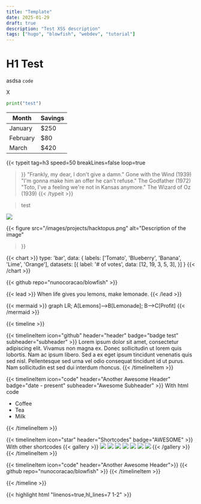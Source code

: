 ```yaml
---
title: "Template"
date: 2025-01-29
draft: true
description: "Test XSS description"
tags: ["hugo", "blowfish", "webdev", "tutorial"]
---
```


# H1 Test
asdsa `code`

<span class="text-primary-400">
X
</span>

```python
print("test")
```

| Month    | Savings |
| -------- | ------- |
| January  | $250    |
| February | $80     |
| March    | $420    |


{{< typeit
  tag=h3
  speed=50
  breakLines=false
  loop=true
>}}
"Frankly, my dear, I don't give a damn." Gone with the Wind (1939)
"I'm gonna make him an offer he can't refuse." The Godfather (1972)
"Toto, I've a feeling we're not in Kansas anymore." The Wizard of Oz (1939)
{{< /typeit >}}



> test

<img class="thumbnailshadow" src="/images/projects/hacktopus.png">

{{< figure
    src="/images/projects/hacktopus.png"
    alt="Description of the image"
>}}

{{< chart >}}
type: 'bar',
data: {
  labels: ['Tomato', 'Blueberry', 'Banana', 'Lime', 'Orange'],
  datasets: [{
    label: '# of votes',
    data: [12, 19, 3, 5, 3],
  }]
}
{{< /chart >}}


{{< github repo="nunocoracao/blowfish" >}}

{{< lead >}}
When life gives you lemons, make lemonade.
{{< /lead >}}

{{< mermaid >}}
graph LR;
A[Lemons]-->B[Lemonade];
B-->C[Profit]
{{< /mermaid >}}

{{< timeline >}}

{{< timelineItem icon="github" header="header" badge="badge test" subheader="subheader" >}}
Lorem ipsum dolor sit amet, consectetur adipiscing elit. Vivamus non magna ex. Donec sollicitudin ut lorem quis lobortis. Nam ac ipsum libero. Sed a ex eget ipsum tincidunt venenatis quis sed nisl. Pellentesque sed urna vel odio consequat tincidunt id ut purus. Nam sollicitudin est sed dui interdum rhoncus.
{{< /timelineItem >}}


{{< timelineItem icon="code" header="Another Awesome Header" badge="date - present" subheader="Awesome Subheader" >}}
With html code
<ul>
  <li>Coffee</li>
  <li>Tea</li>
  <li>Milk</li>
</ul>
{{< /timelineItem >}}

{{< timelineItem icon="star" header="Shortcodes" badge="AWESOME" >}}
With other shortcodes
{{< gallery >}}
  <img src="gallery/01.jpg" class="grid-w33" />
  <img src="gallery/02.jpg" class="grid-w33" />
  <img src="gallery/03.jpg" class="grid-w33" />
  <img src="gallery/04.jpg" class="grid-w33" />
  <img src="gallery/05.jpg" class="grid-w33" />
  <img src="gallery/06.jpg" class="grid-w33" />
  <img src="gallery/07.jpg" class="grid-w33" />
{{< /gallery >}}
{{< /timelineItem >}}

{{< timelineItem icon="code" header="Another Awesome Header">}}
{{< github repo="nunocoracao/blowfish" >}}
{{< /timelineItem >}}

{{< /timeline >}}

{{< highlight html "linenos=true,hl_lines=7 1-2" >}}
<!DOCTYPE html>
<html lang="en">
<head>
    <meta charset="UTF-8">
    <meta name="viewport" content="width=device-width, initial-scale=1.0">
    <title>My Sample Page</title>
    <style>
</html>
{{< /highlight >}}

